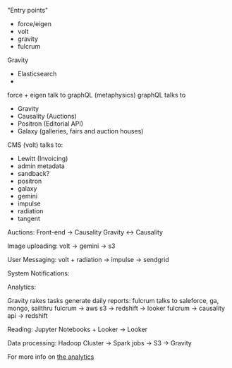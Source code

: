 

"Entry points"
 
- force/eigen
- volt
- gravity
- fulcrum


Gravity
 - Elasticsearch
 - 

force + eigen talk to graphQL (metaphysics)
graphQL talks to 
  - Gravity
  - Causality (Auctions)
  - Positron (Editorial API)
  - Galaxy (galleries, fairs and auction houses)

CMS (volt) talks to:
 -  Lewitt (Invoicing)
 - admin metadata
 - sandback?
 - positron
 - galaxy
 - gemini
 - impulse
 - radiation
 - tangent

Auctions:
  Front-end -> Causality
  Gravity <-> Causality

Image uploading: 
  volt -> gemini -> s3

User Messaging: 
  volt + radiation -> impulse -> sendgrid

System Notifications:


Analytics:
  
  Gravity rakes tasks generate daily reports:
    fulcrum talks to saleforce, ga, mongo, sailthru
    fulcrum -> aws s3 -> redshift -> looker
    fulcrum -> causality api -> redshift
  
  Reading:
    Jupyter Notebooks + Looker -> Looker

Data processing:
  Hadoop Cluster -> Spark jobs -> S3 -> Gravity

For more info on [the analytics](https://docs.google.com/presentation/d/1qIun-H92xnzJAIh44X9_0pJtvXuzVBaGOZaWQZSPvBY/edit#slide=id.g18d68486af_0_341)
